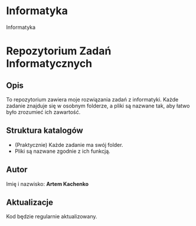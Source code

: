 # Informatyka
Informatyka
# Repozytorium Zadań Informatycznych

## Opis  
To repozytorium zawiera moje rozwiązania zadań z informatyki. Każde zadanie znajduje się w osobnym folderze, a pliki są nazwane tak, aby łatwo było zrozumieć ich zawartość.  

## Struktura katalogów  
- (Praktycznie) Każde zadanie ma swój folder.  
- Pliki są nazwane zgodnie z ich funkcją.  

## Autor  
Imię i nazwisko: **Artem Kachenko**  

## Aktualizacje  
Kod będzie regularnie aktualizowany.  
